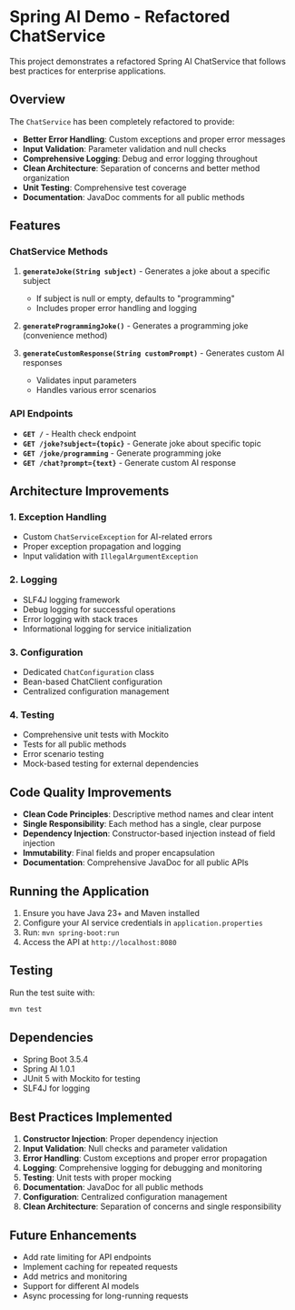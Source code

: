 # Spring AI Demo - Refactored ChatService

This project demonstrates a refactored Spring AI ChatService that follows best practices for enterprise applications.

## Overview

The `ChatService` has been completely refactored to provide:

- **Better Error Handling**: Custom exceptions and proper error messages
- **Input Validation**: Parameter validation and null checks
- **Comprehensive Logging**: Debug and error logging throughout
- **Clean Architecture**: Separation of concerns and better method organization
- **Unit Testing**: Comprehensive test coverage
- **Documentation**: JavaDoc comments for all public methods

## Features

### ChatService Methods

1. **`generateJoke(String subject)`** - Generates a joke about a specific subject
   - If subject is null or empty, defaults to "programming"
   - Includes proper error handling and logging

2. **`generateProgrammingJoke()`** - Generates a programming joke (convenience method)

3. **`generateCustomResponse(String customPrompt)`** - Generates custom AI responses
   - Validates input parameters
   - Handles various error scenarios

### API Endpoints

- **`GET /`** - Health check endpoint
- **`GET /joke?subject={topic}`** - Generate joke about specific topic
- **`GET /joke/programming`** - Generate programming joke
- **`GET /chat?prompt={text}`** - Generate custom AI response

## Architecture Improvements

### 1. Exception Handling
- Custom `ChatServiceException` for AI-related errors
- Proper exception propagation and logging
- Input validation with `IllegalArgumentException`

### 2. Logging
- SLF4J logging framework
- Debug logging for successful operations
- Error logging with stack traces
- Informational logging for service initialization

### 3. Configuration
- Dedicated `ChatConfiguration` class
- Bean-based ChatClient configuration
- Centralized configuration management

### 4. Testing
- Comprehensive unit tests with Mockito
- Tests for all public methods
- Error scenario testing
- Mock-based testing for external dependencies

## Code Quality Improvements

- **Clean Code Principles**: Descriptive method names and clear intent
- **Single Responsibility**: Each method has a single, clear purpose
- **Dependency Injection**: Constructor-based injection instead of field injection
- **Immutability**: Final fields and proper encapsulation
- **Documentation**: Comprehensive JavaDoc for all public APIs

## Running the Application

1. Ensure you have Java 23+ and Maven installed
2. Configure your AI service credentials in `application.properties`
3. Run: `mvn spring-boot:run`
4. Access the API at `http://localhost:8080`

## Testing

Run the test suite with:
```bash
mvn test
```

## Dependencies

- Spring Boot 3.5.4
- Spring AI 1.0.1
- JUnit 5 with Mockito for testing
- SLF4J for logging

## Best Practices Implemented

1. **Constructor Injection**: Proper dependency injection
2. **Input Validation**: Null checks and parameter validation
3. **Error Handling**: Custom exceptions and proper error propagation
4. **Logging**: Comprehensive logging for debugging and monitoring
5. **Testing**: Unit tests with proper mocking
6. **Documentation**: JavaDoc for all public methods
7. **Configuration**: Centralized configuration management
8. **Clean Architecture**: Separation of concerns and single responsibility

## Future Enhancements

- Add rate limiting for API endpoints
- Implement caching for repeated requests
- Add metrics and monitoring
- Support for different AI models
- Async processing for long-running requests
